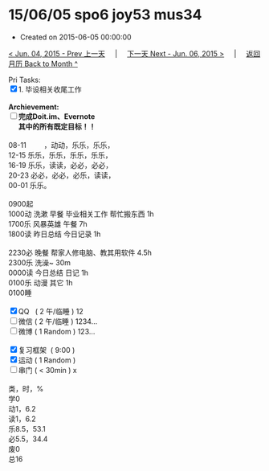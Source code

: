 # 15/06/05 spo6 joy53 mus34

- Created on 2015-06-05 00:00:00

[< Jun. 04, 2015 - Prev 上一天](/_archived/lifelogs/2015/06/d04.md) &nbsp; &nbsp; | &nbsp; &nbsp; [下一天 Next - Jun. 06, 2015 >](/_archived/lifelogs/2015/06/d06.md) &nbsp; &nbsp; |  &nbsp; &nbsp; [返回月历 Back to Month ^](/_archived/lifelogs/2015/06/index.md)
<br/><div>Pri Tasks:<br/><input type="checkbox" checked="true" />1. 毕设相关收尾工作</div>        <div><br/></div>        <div><b>Archievement:</b></div>        <div><b><input type="checkbox" />完成Doit.im、</b><b>Evernote</b></div>        <div><b>      其中的</b><b>所有</b><b>既定目标！！</b></div>        <div>                <div><br/></div>08-11         ，动动，乐乐，乐乐，<br/>12-15 乐乐，乐乐，乐乐，乐乐，<br/>16-19 乐乐，读读，必必，必必，<br/>20-23 必必，必必，必乐，读读，        </div>        <div>00-01 乐乐。                <div><br/></div>0900起<br/>1000动 洗漱 早餐 毕业相关工作 帮忙搬东西 1h        </div>        <div>1700乐 风暴英雄 午餐 7h</div>        <div>1800读 昨日总结 今日记录 1h</div>        <div>                <div><br/></div>2230必 晚餐 帮家人修电脑、教其用软件 4.5h        </div>        <div>2300乐 洗澡~ 30m<br/>0000读 今日总结 日记 1h<br/>0100乐 动漫 其它 1h</div>        <div>0100睡</div>        <div><br/></div>        <div><input type="checkbox" checked="true" />QQ   ( 2 午/临睡 ) 12<br/><input type="checkbox" />微信 ( 2 午/临睡 ) 1234…</div>        <div><input type="checkbox" />微博 ( 1 Random ) 123…</div>        <div><br/></div>        <div><input type="checkbox" checked="true" />复习框架  ( 9:00 ) <br/></div>        <div><input type="checkbox" checked="true" />运动 ( 1 Random ) </div>        <div><input type="checkbox" />串门 ( < 30min ) x</div>        <div>                <div><br/></div>类，时，%<br/>学0<br/>动1，6.2<br/>读1，6.2<br/>乐8.5，53.1<br/>必5.5，34.4<br/>废0<br/>总16</div>

